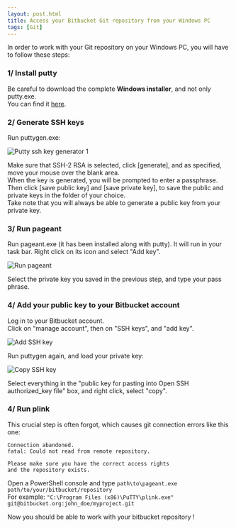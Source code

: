 ```yaml
---
layout: post.html
title: Access your Bitbucket Git repository from your Windows PC
tags: [Git]
---
```


In order to work with your Git repository on your Windows PC, you will have to follow these steps:

### 1/ Install putty
Be careful to download the complete **Windows installer**, and not only putty.exe.  
You can find it [here](http://www.chiark.greenend.org.uk/~sgtatham/putty/download.html).

### 2/ Generate SSH keys
Run puttygen.exe:

![Putty ssh key generator 1](https://ef65e426d0abf9418992e271986035a1945d7865.googledrive.com/host/0Byy3K2j5Zp_TeXByVnlqTS10UUU/ssh_generator_1.png)

Make sure that SSH-2 RSA is selected, click [generate], and as specified, move your mouse over the blank area.  
When the key is generated, you will be prompted to enter a passphrase. Then click [save public key] and [save private key], to save the public and private keys in the folder of your choice.  
Take note that you will always be able to generate a public key from your private key. 

### 3/ Run pageant
Run pageant.exe (it has been installed along with putty). It will run in your task bar. Right click on its icon and select "Add key".

![Run pageant](https://ef65e426d0abf9418992e271986035a1945d7865.googledrive.com/host/0Byy3K2j5Zp_TeXByVnlqTS10UUU/pageant_1.png)

Select the private key you saved in the previous step, and type your pass phrase.

### 4/ Add your public key to your Bitbucket account
Log in to your Bitbucket account.  
Click on "manage account", then on "SSH keys", and "add key".

![Add SSH key](https://ef65e426d0abf9418992e271986035a1945d7865.googledrive.com/host/0Byy3K2j5Zp_TeXByVnlqTS10UUU/account.png)

Run puttygen again, and load your private key:

![Copy SSH key](https://ef65e426d0abf9418992e271986035a1945d7865.googledrive.com/host/0Byy3K2j5Zp_TeXByVnlqTS10UUU/ssh_copy.png)

Select everything in the "public key for pasting into Open SSH authorized_key file" box, and right click, select "copy".

### 4/ Run plink
This crucial step is often forgot, which causes git connection errors like this one:
```
Connection abandoned.
fatal: Could not read from remote repository.

Please make sure you have the correct access rights
and the repository exists.
```

Open a PowerShell console and type `path\to\pageant.exe path/to/your/bitbucket/repository`  
For example:
`"C:\Program Files (x86)\PuTTY\plink.exe" git@bitbucket.org:john_doe/myproject.git`

Now you should be able to work with your bitbucket repository !